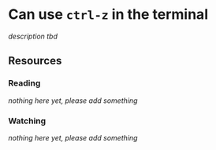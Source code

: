 # Can use `ctrl-z` in the terminal
_description tbd_
## Resources
### Reading
_nothing here yet, please add something_
### Watching
_nothing here yet, please add something_

